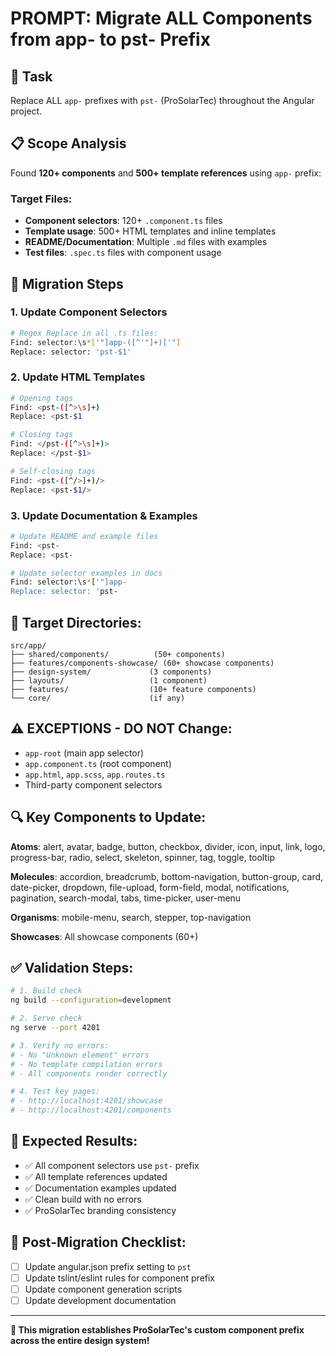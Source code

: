# PROMPT: Migrate ALL Components from app- to pst- Prefix

## 🎯 Task
Replace ALL `app-` prefixes with `pst-` (ProSolarTec) throughout the Angular project.

## 📋 Scope Analysis
Found **120+ components** and **500+ template references** using `app-` prefix:

### Target Files:
- **Component selectors**: 120+ `.component.ts` files
- **Template usage**: 500+ HTML templates and inline templates  
- **README/Documentation**: Multiple `.md` files with examples
- **Test files**: `.spec.ts` files with component usage

## 🔧 Migration Steps

### 1. Update Component Selectors
```bash
# Regex Replace in all .ts files:
Find: selector:\s*['"]app-([^'"]+)['"]
Replace: selector: 'pst-$1'
```

### 2. Update HTML Templates
```bash
# Opening tags
Find: <pst-([^>\s]+)
Replace: <pst-$1

# Closing tags  
Find: </pst-([^>\s]+)>
Replace: </pst-$1>

# Self-closing tags
Find: <pst-([^/>]+)/>
Replace: <pst-$1/>
```

### 3. Update Documentation & Examples
```bash
# Update README and example files
Find: <pst-
Replace: <pst-

# Update selector examples in docs
Find: selector:\s*['"]app-
Replace: selector: 'pst-
```
## 📂 Target Directories:
```
src/app/
├── shared/components/          (50+ components)
├── features/components-showcase/ (60+ showcase components)  
├── design-system/             (3 components)
├── layouts/                   (1 component)
├── features/                  (10+ feature components)
└── core/                      (if any)
```

## ⚠️ EXCEPTIONS - DO NOT Change:
- `app-root` (main app selector)
- `app.component.ts` (root component)
- `app.html`, `app.scss`, `app.routes.ts`
- Third-party component selectors

## 🔍 Key Components to Update:
**Atoms**: alert, avatar, badge, button, checkbox, divider, icon, input, link, logo, progress-bar, radio, select, skeleton, spinner, tag, toggle, tooltip

**Molecules**: accordion, breadcrumb, bottom-navigation, button-group, card, date-picker, dropdown, file-upload, form-field, modal, notifications, pagination, search-modal, tabs, time-picker, user-menu

**Organisms**: mobile-menu, search, stepper, top-navigation

**Showcases**: All showcase components (60+)

## ✅ Validation Steps:
```bash
# 1. Build check
ng build --configuration=development

# 2. Serve check  
ng serve --port 4201

# 3. Verify no errors:
# - No "Unknown element" errors
# - No template compilation errors
# - All components render correctly

# 4. Test key pages:
# - http://localhost:4201/showcase
# - http://localhost:4201/components
```

## 🎯 Expected Results:
- ✅ All component selectors use `pst-` prefix
- ✅ All template references updated
- ✅ Documentation examples updated  
- ✅ Clean build with no errors
- ✅ ProSolarTec branding consistency

## 📝 Post-Migration Checklist:
- [ ] Update angular.json prefix setting to `pst`
- [ ] Update tslint/eslint rules for component prefix
- [ ] Update component generation scripts
- [ ] Update development documentation

---
**🚀 This migration establishes ProSolarTec's custom component prefix across the entire design system!**